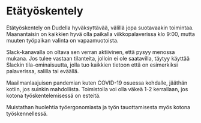 # Etätyöskentely

Etätyöskentely on Dudella hyväksyttävää, välillä jopa suotavaakin toimintaa. Maanantaisin on kaikkien hyvä olla paikalla viikkopalaverissa klo 9:00, mutta muuten työpaikan valinta on vapaamuotoista.

Slack-kanavalla on oltava sen verran aktiivinen, että pysyy menossa mukana. Jos tulee vastaan tilanteita, jolloin ei ole saatavilla, täytyy käyttää Slackin tila-ominaisuutta, jolla tuo kaikkien tietoon että on esimerkiksi palaverissa, salilla tai eväällä.

Maailmanlaajuisen pandemian kuten COVID-19 osuessa kohdalle, jääthän kotiin, jos suinkin mahdollista. Toimistolla voi olla väkeä 1-2 kerrallaan, jos kotona työskentelemisessä on esteitä.

Muistathan huolehtia työergonomiasta ja työn tauottamisesta myös kotona työskennellessä.
